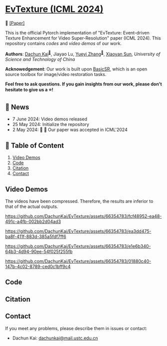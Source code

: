 # [EvTexture (ICML 2024)](https://icml.cc/virtual/2024/poster/34032)

<p align="left">
📃 <a href="https://drive.google.com/file/d/1RWptb35a-z-hwc3gZZY-FPd_G8g8Up1d/view?usp=sharing" target="_blank">[Paper]</a>
</p>

This is the official Pytorch implementation of "EvTexture: Event-driven Texture Enhancement for Video Super-Resolution" paper (ICML 2024).  This repository contains *codes* and *video demos* of our work.

**Authors**: [Dachun Kai](https://github.com/DachunKai/)<sup>[:email:️](mailto:dachunkai@mail.ustc.edu.cn)</sup>, Jiayao Lu, [Yueyi Zhang](https://scholar.google.com.hk/citations?user=LatWlFAAAAAJ&hl=zh-CN&oi=ao)<sup>[:email:️](mailto:zhyuey@ustc.edu.cn)</sup>, [Xiaoyan Sun](https://scholar.google.com/citations?user=VRG3dw4AAAAJ&hl=zh-CN), *University of Science and Technology of China*

**Acknowedgement**: Our work is built upon [BasicSR](https://github.com/XPixelGroup/BasicSR), which is an open source toolbox for image/video restoration tasks.

**Feel free to ask questions. If you gain insights from our work, please don't hesitate to give us a :star:!**

## :rocket: News
- 7 June 2024: Video demos released
- 25 May 2024: Initialize the repository
- 2 May 2024: :tada: :tada: Our paper was accepted in ICML'2024

## :bookmark: Table of Content
1. [Video Demos](#video-demos)
2. [Code](#code)
3. [Citation](#citation)
4. [Contact](#contact)

## Video Demos
The videos have been compressed. Therefore, the results are inferior to that of the actual outputs.

https://github.com/DachunKai/EvTexture/assets/66354783/fcf48952-ea48-491c-a4fb-002bb2d04ad3

https://github.com/DachunKai/EvTexture/assets/66354783/ea3dd475-ba8f-411f-883d-385a5fdf7ff6

https://github.com/DachunKai/EvTexture/assets/66354783/e1e6b340-64b3-4d94-90ee-54f025f255fb

https://github.com/DachunKai/EvTexture/assets/66354783/01880c40-147b-4c02-8789-ced0c1bff9c4

## Code

## Citation

## Contact
If you meet any problems, please describe them in issues or contact:
* Dachun Kai: <dachunkai@mail.ustc.edu.cn>